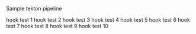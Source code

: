 Sample tekton pipeline

hook test 1
hook test 2
hook test 3
hook test 4
hook test 5
hook test 6
hook test 7
hook test 8
hook test 9
hook test 10
